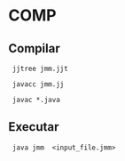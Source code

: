 # COMP

## Compilar

``` jjtree jmm.jjt```

``` javacc jmm.jj```

``` javac *.java```

## Executar

``` java jmm  <input_file.jmm>```
